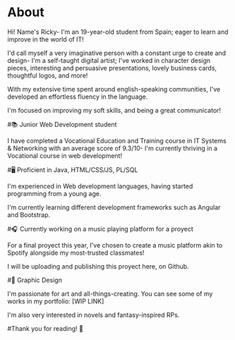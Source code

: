 # About
Hi! Name's Ricky- I'm an 19-year-old student from Spain; eager to learn and improve in the world of IT!

I'd call myself a very imaginative person with a constant urge to create and design- I'm a self-taught digital artist; I've worked in character design pieces, interesting and persuasive presentations, lovely business cards, thoughtful logos, and more!

With my extensive time spent around english-speaking communities, I've developed an effortless fluency in the language.

I'm focused on improving my soft skills, and being a great communicator!

#📚  Junior Web Development student 

I have completed a Vocational Education and Training course in IT Systems & Networking with an average score of 9.3/10- I'm currently thriving in a Vocational course in web development!


#🖥️ Proficient in Java, HTML/CSS/JS, PL/SQL

I'm experienced in Web development languages, having started programming from a young age.

 I'm currently learning different development frameworks such as Angular and Bootstrap.

#🎧 Currently working on a music playing platform for a proyect

For a final proyect this year, I've chosen to create a music platform akin to Spotify alongside my most-trusted classmates!

I will be uploading and publishing this proyect here, on Github.

#🎨 Graphic Design

I'm passionate for art and all-things-creating. You can see some of my works in my portfolio: [WIP LINK]

I'm also very interested in novels and fantasy-inspired RPs. 


#Thank you for reading! 💚

